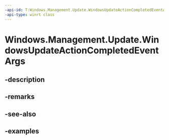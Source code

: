 ```yaml
---
-api-id: T:Windows.Management.Update.WindowsUpdateActionCompletedEventArgs
-api-type: winrt class
---
```


# Windows.Management.Update.WindowsUpdateActionCompletedEventArgs

<!--
public sealed class WindowsUpdateActionCompletedEventArgs
-->


## -description

## -remarks

## -see-also

## -examples


